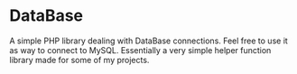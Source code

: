 DataBase
========

A simple PHP library dealing with DataBase connections. Feel free to use it as way to connect to MySQL.
Essentially a very simple helper function library made for some of my projects.
